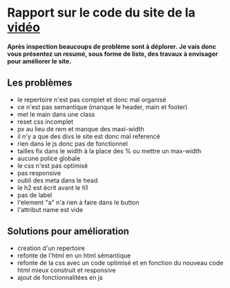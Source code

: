 # Rapport sur le code du site de la [vidéo](https://www.youtube.com/watch?v=CQZxeoQeo5c)

__Après inspection beaucoups de problème sont à déplorer.__
__Je vais donc vous présentez un resumé, sous forme de liste, des travaux à envisager pour améliorer le site.__
## Les problèmes

* le repertoire n'est pas complet et donc mal organisé
* ce n'est pas semantique (manque le header, main et footer)
* met le main dans une class 
* reset css incomplet
* px au lieu de rem et manque des maxi-width
* il n'y a que des divs le site est donc mal referencé
* rien dans le js donc pas de fonctionnel
* tailles fix dans le width à la place des % ou mettre un max-width
* aucune police globale
* le css n'est pas optimisé
* pas responsive
* oubli des meta dans le head
* le h2 est écrit avant le h1 
* pas de label
* l'element "a" n'a rien à faire dans le button
* l'attribut name est vide 

## Solutions pour amélioration

* creation d'un repertoire 
* refonte de l'html en un html sémantique
* refonte de la css avec un code optimisé et en fonction du nouveau code html mieux construit et responsive
* ajout de fonctionnalitées en js